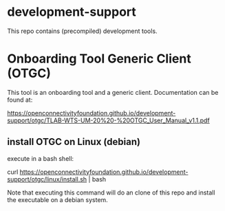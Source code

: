 # development-support


This repo contains (precompiled) development tools.


# Onboarding Tool Generic Client (OTGC)

This tool is an onboarding tool and a generic client.
Documentation can be found at:

 https://openconnectivityfoundation.github.io/development-support/otgc/TLAB-WTS-UM-20%20-%20OTGC_User_Manual_v1.1.pdf


## install OTGC on Linux (debian)

execute in a bash shell:

curl https://openconnectivityfoundation.github.io/development-support/otgc/linux/install.sh | bash

Note that executing this command will do an clone of this repo and install the executable on a debian system.